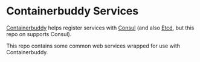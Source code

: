 # Containerbuddy Services

[Containerbuddy][1] helps register services with [Consul][2] (and also [Etcd][3], but this repo on supports Consul).

This repo contains some common web services wrapped for use with Containerbuddy.

[1]: https://github.com/joyent/containerbuddy
[2]: https://www.consul.io/
[3]: https://github.com/coreos/etcd
